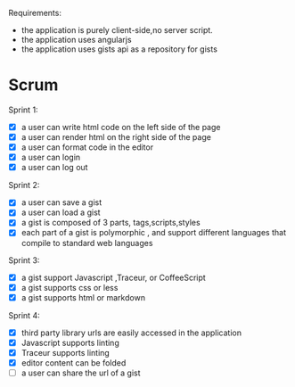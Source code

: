 Requirements:
- the application is purely client-side,no server script.
- the application uses angularjs
- the application uses gists api as a repository for gists

Scrum
=====

Sprint 1:

-[X] a user can write html code on the left side of the page
-[X] a user can render html on the right side of the page
-[X] a user can format code in the editor
-[X] a user can login
-[X] a user can log out

Sprint 2:

-[X] a user can save a gist
-[X] a user can load a gist
-[X] a gist is composed of 3 parts, tags,scripts,styles
-[X] each part of a gist is polymorphic , 
     and support different languages that compile to standard web languages

Sprint 3:

-[X] a gist support Javascript ,Traceur, or CoffeeScript
-[X] a gist supports css or less
-[X] a gist supports html or markdown

Sprint 4:
-[X] third party library urls are easily accessed in the application
-[X] Javascript supports linting
-[X] Traceur supports linting
-[X] editor content can be folded
-[ ] a user can share the url of a gist
